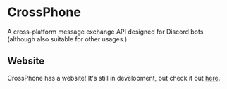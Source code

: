 # CrossPhone
A cross-platform message exchange API designed for Discord bots (although also suitable for other usages.)

## Website
CrossPhone has a website! It's still in development, but check it out [here](https://crossphone.dismissedguy.me/).